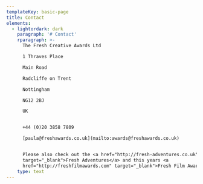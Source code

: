 ```yaml
---
templateKey: basic-page
title: Contact
elements:
  - lightordark: dark
    paragraph: '# Contact'
    rparagraph: >-
      The Fresh Creative Awards Ltd  

      1 Thraves Place  

      Main Road  

      Radcliffe on Trent  

      Nottingham  

      NG12 2BJ  

      UK  


      +44 (0)20 3858 7809  

      [paula@freshawards.co.uk](mailto:awards@freshawards.co.uk)


      Please also check out the <a href="http://fresh-adventures.co.uk"
      target="_blank">Fresh Adventures</a> and this years <a
      href="http://freshfilmawards.com" target="_blank">Fresh Film Awards</a>.
    type: text
---
```


